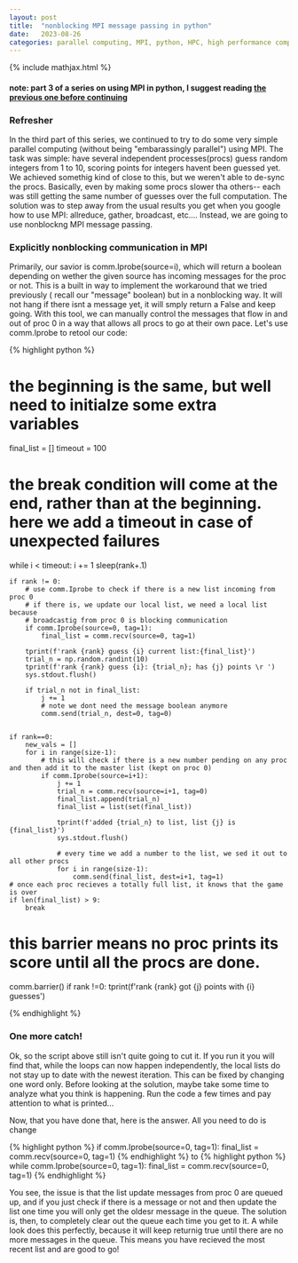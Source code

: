 ```yaml
---
layout: post
title:  "nonblocking MPI message passing in python"
date:   2023-08-26
categories: parallel computing, MPI, python, HPC, high performance computing
---
```

{% include mathjax.html %}

#### note: part 3 of a series on using MPI in python, I suggest reading [the previous one before continuing](https://kylejray.github.io/parallel/computing,/mpi,/python,/hpc,/high/performance/computing/2023/08/11/unashamedly_parallel_2.html)



### Refresher
In the third part of this series, we continued to try to do some very simple parallel computing (without being "embarassingly parallel") using MPI. The task was simple: have several independent processes(procs) guess random integers from 1 to 10, scoring points for integers havent been guessed yet. We achieved somethig kind of close to this, but we weren't able to de-sync the procs. Basically, even by making some procs slower tha others-- each was still getting the same number of guesses over the full computation. The solution was to step away from the usual results you get when you google how to use MPI: allreduce, gather, broadcast, etc.... Instead, we are going to use nonblockng MPI message passing. 


### Explicitly nonblocking communication in MPI
Primarily, our savior is comm.Iprobe(source=i), which will return a boolean depending on wether the given source has incoming messages for the proc or not. This is a built in way to implement the workaround that we tried previously ( recall our "message" boolean) but in a nonblocking way. It will not hang if there isnt a message yet, it will smply return a False and keep going. With this tool, we can manually control the messages that flow in and out of proc 0 in a way that allows all procs to go at their own pace. Let's use comm.Iprobe to retool our code:

{% highlight python %}
# the beginning is the same, but well need to initialze some extra variables
final_list = []
timeout = 100

# the break condition will come at the end, rather than at the beginning. here we add a timeout in case of unexpected failures
while i < timeout:
    i += 1
    sleep(rank+.1)
    
    if rank != 0:
        # use comm.Iprobe to check if there is a new list incoming from proc 0
        # if there is, we update our local list, we need a local list because
        # broadcastig from proc 0 is blocking communication
        if comm.Iprobe(source=0, tag=1):
            final_list = comm.recv(source=0, tag=1)

        tprint(f'rank {rank} guess {i} current list:{final_list}')
        trial_n = np.random.randint(10)
        tprint(f'rank {rank} guess {i}: {trial_n}; has {j} points \r ')
        sys.stdout.flush()

        if trial_n not in final_list:
            j += 1
            # note we dont need the message boolean anymore
            comm.send(trial_n, dest=0, tag=0)


    if rank==0:
        new_vals = []
        for i in range(size-1):
            # this will check if there is a new number pending on any proc and then add it to the master list (kept on proc 0)
            if comm.Iprobe(source=i+1):
                j += 1
                trial_n = comm.recv(source=i+1, tag=0)
                final_list.append(trial_n)
                final_list = list(set(final_list))
                
                tprint(f'added {trial_n} to list, list {j} is {final_list}')
                sys.stdout.flush()

                # every time we add a number to the list, we sed it out to all other procs
                for i in range(size-1):
                    comm.send(final_list, dest=i+1, tag=1)
    # once each proc recieves a totally full list, it knows that the game is over
    if len(final_list) > 9:
        break

# this barrier means no proc prints its score until all the procs are done. 
comm.barrier()
if rank !=0:
    tprint(f'rank {rank} got {j} points with {i} guesses')

{% endhighlight %}

### One more catch!

Ok, so the script above still isn't quite going to cut it. If you run it you will find that, while the loops can now happen independently, the local lists do not stay up to date with the newest iteration. This can be fixed by changing one word only. Before looking at the solution, maybe take some time to analyze what you think is happening. Run the code a few times and pay attention to what is printed...

Now, that you have done that, here is the answer. All you need to do is change

{% highlight python %}
if comm.Iprobe(source=0, tag=1):
    final_list = comm.recv(source=0, tag=1)
{% endhighlight %}
to 
{% highlight python %}
while comm.Iprobe(source=0, tag=1):
    final_list = comm.recv(source=0, tag=1)
{% endhighlight %}

You see, the issue is that the list update messages from proc 0 are queued up, and if you just check if there is a message or not and then update the list one time you will only get the oldesr message in the queue. The solution is, then, to completely clear out the queue each time you get to it. A while look does this perfectly, because it will keep returnig true until there are no more messages in the queue. This means you have recieved the most recent list and are good to go!
